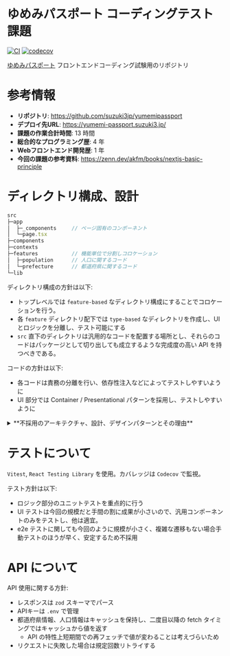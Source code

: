 # ゆめみパスポート コーディングテスト課題
[![CI](https://github.com/suzuki3jp/YumemiPassport/actions/workflows/ci.yaml/badge.svg)](https://github.com/suzuki3jp/YumemiPassport/actions/workflows/ci.yaml)
[![codecov](https://codecov.io/gh/suzuki3jp/YumemiPassport/graph/badge.svg?token=3ZE8AYDYBY)](https://codecov.io/gh/suzuki3jp/YumemiPassport)

[ゆめみパスポート](https://hrmos.co/pages/yumemi/jobs/101000000010) フロントエンドコーディング試験用のリポジトリ

# 参考情報
- **リポジトリ**: https://github.com/suzuki3jp/yumemipassport
- **デプロイ先URL**: https://yumemi-passport.suzuki3.jp/
- **課題の作業合計時間**: 13 時間
- **総合的なプログラミング歴**: 4 年
- **Webフロントエンド開発歴**: 1 年
- **今回の課題の参考資料**: https://zenn.dev/akfm/books/nextjs-basic-principle

# ディレクトリ構成、設計
```ts
src
├─app
│  ├─_components     // ページ固有のコンポーネント
│  └─page.tsx
├─components
├─contexts
├─features           // 機能単位で分割しコロケーション
│  ├─population      // 人口に関するコード
│  └─prefecture      // 都道府県に関するコード
└─lib
```
ディレクトリ構成の方針は以下: 
- トップレベルでは `feature-based` なディレクトリ構成にすることでコロケーションを行う。
- 各 `feature` ディレクトリ配下では `type-based` なディレクトリを作成し、UIとロジックを分離し、テスト可能にする
- `src` 直下のディレクトリは汎用的なコードを配置する場所とし、それらのコードはパッケージとして切り出しても成立するような完成度の高い API を持つべきである。

コードの方針は以下:
- 各コードは責務の分離を行い、依存性注入などによってテストしやすいように
- UI 部分では Container / Presentational パターンを採用し、テストしやすいように


<details>

<summary>**不採用のアーキテクチャ、設計、デザインパターンとその理由**</summary>

### 過剰設計として不採用
- Atomic Design
- レイヤードアーキテクチャ（その他 `layer-based` なアーキテクチャ）
  - ディレクトリ構成では採用していないが、コード部分の考え方としてはテストがしやすくなるため、採用。

</details>

# テストについて
`Vitest`, `React Testing Library` を使用。カバレッジは `Codecov` で監視。  

テスト方針は以下:
- ロジック部分のユニットテストを重点的に行う
- UI テストは今回の規模だと手間の割に成果が小さいので、汎用コンポーネントのみをテストし、他は適宜。
- e2e テストに関しても今回のように規模が小さく、複雑な遷移もない場合手動テストのほうが早く、安定するため不採用

# API について
API 使用に関する方針: 
- レスポンスは `zod` スキーマでパース
- APIキーは `.env` で管理
- 都道府県情報、人口情報はキャッシュを保持し、二度目以降の fetch タイミングではキャッシュから値を返す
  - API の特性上短期間での再フェッチで値が変わることは考えづらいため
- リクエストに失敗した場合は規定回数リトライする
